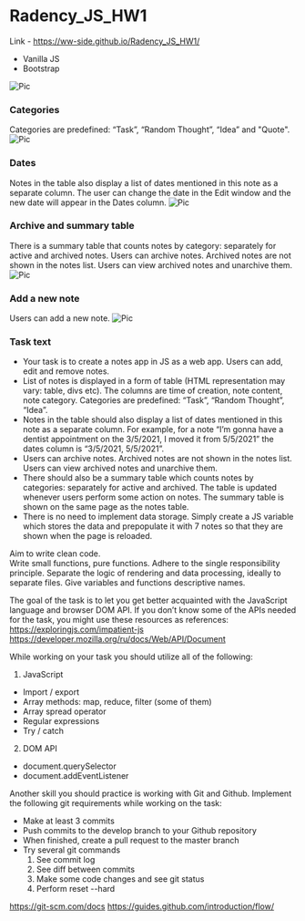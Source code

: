# Radency_JS_HW1

Link - https://ww-side.github.io/Radency_JS_HW1/

- Vanilla JS
- Bootstrap

![Pic](https://images2.imgbox.com/15/00/ofRsavgx_o.png)

### Categories 
Categories are predefined: “Task”, “Random Thought”, “Idea” and "Quote".
![Pic](https://images2.imgbox.com/5b/4a/u0xqshpg_o.png)

### Dates
Notes in the table also display a list of dates mentioned in this note as a separate column.
The user can change the date in the Edit window and the new date will appear in the Dates column.
![Pic](https://images2.imgbox.com/e9/f9/jNz7S7cA_o.png)

### Archive and summary table
There is a summary table that counts notes by category: separately for active and archived notes.
Users can archive notes. Archived notes are not shown in the notes list. Users can view archived 
notes and unarchive them.
![Pic](https://images2.imgbox.com/63/6f/Rjxt1ySH_o.png)

### Add a new note
Users can add a new note.
![Pic](https://images2.imgbox.com/7a/c7/zVbG9CiZ_o.png)

### Task text
- Your task is to create a notes app in JS as a web app. Users can add, edit and remove notes.
- List of notes is displayed in a form of table (HTML representation may vary: table, divs etc). The columns are time of creation, note content, note category. Categories are predefined: “Task”, “Random Thought”, “Idea”.
- Notes in the table should also display a list of dates mentioned in this note as a separate column. For example, for a note “I’m gonna have a dentist appointment on the 3/5/2021, I moved it from 5/5/2021” the dates column is “3/5/2021, 5/5/2021”.
- Users can archive notes. Archived notes are not shown in the notes list. Users can view archived notes and unarchive them.
- There should also be a summary table which counts notes by categories: separately for active and archived. The table is updated whenever users perform some action on notes. The summary table is shown on the same page as the notes table.
- There is no need to implement data storage. Simply create a JS variable which stores the data and prepopulate it with 7 notes so that they are shown when the page is reloaded.

Aim to write clean code.  
Write small functions, pure functions.
Adhere to the single responsibility principle. Separate the logic of rendering and data processing, ideally to separate files.
Give variables and functions descriptive names.


The goal of the task is to let you get better acquainted with the JavaScript language and browser DOM API. If you don’t know some of the APIs needed for the task, you might use these resources as references:
https://exploringjs.com/impatient-js      https://developer.mozilla.org/ru/docs/Web/API/Document

While working on your task you should utilize all of the following:

1) JavaScript
- Import / export
- Array methods: map, reduce, filter (some of them)
- Array spread operator
- Regular expressions
- Try / catch 
2) DOM API
- document.querySelector
- document.addEventListener

Another skill you should practice is working with Git and Github. Implement the following git requirements while working on the task:
- Make at least 3 commits
- Push commits to the develop branch to your Github repository
- When finished, create a pull request to the master branch
- Try several git commands
  1) See commit log
  2) See diff between commits 
  3) Make some code changes and see git status 
  4) Perform reset --hard

https://git-scm.com/docs
https://guides.github.com/introduction/flow/ 
